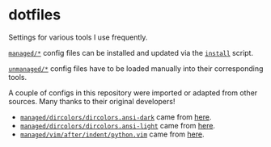 dotfiles
================================================================================

Settings for various tools I use frequently.

[`managed/*`](managed) config files can be installed and updated via the
[`install`](install) script.

[`unmanaged/*`](unmanaged) config files have to be loaded manually into their
corresponding tools.

A couple of configs in this repository were imported or adapted from other
sources. Many thanks to their original developers!

* [`managed/dircolors/dircolors.ansi-dark`](managed/dircolors/dircolors.ansi-dark)
  came from
  [here](https://github.com/seebi/dircolors-solarized/blob/master/dircolors.ansi-dark).
* [`managed/dircolors/dircolors.ansi-light`](managed/dircolors/dircolors.ansi-light)
  came from
  [here](https://github.com/seebi/dircolors-solarized/blob/master/dircolors.ansi-light).
* [`managed/vim/after/indent/python.vim`](managed/vim/after/indent/python.vim)
  came from
  [here](https://github.com/google/styleguide/blob/gh-pages/google_python_style.vim).
